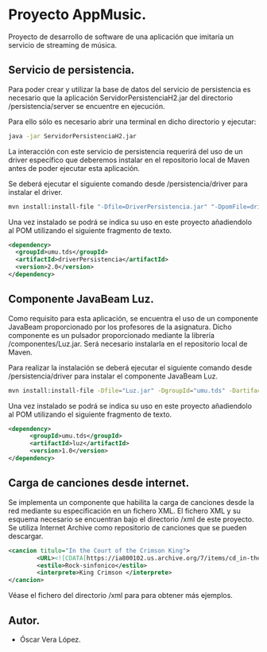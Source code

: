 # Proyecto AppMusic.

Proyecto de desarrollo de software de una aplicación que imitaría un servicio de 
streaming de música.

## Servicio de persistencia.

Para poder crear y utilizar la base de datos del servicio de persistencia es 
necesario que la aplicación ServidorPersistenciaH2.jar del directorio 
/persistencia/server se encuentre en ejecución.

Para ello sólo es necesario abrir una terminal en dicho directorio y ejecutar:

```bash
java -jar ServidorPersistenciaH2.jar
```

La interacción con este servicio de persistencia requerirá del uso de un driver
específico que deberemos instalar en el repositorio local de Maven antes de 
poder ejecutar esta aplicación.

Se deberá ejecutar el siguiente comando desde /persistencia/driver para instalar 
el driver.

```bash
mvn install:install‐file "-Dfile=DriverPersistencia.jar" "-DpomFile=driverPersistencia‐2.0.pom"
```

Una vez instalado se podrá se indica su uso en este proyecto añadiendolo al POM
utilizando el siguiente fragmento de texto.

```xml
<dependency>
  <groupId>umu.tds</groupId>
  <artifactId>driverPersistencia</artifactId>
  <version>2.0</version>
</dependency>
```

## Componente JavaBeam Luz.

Como requisito para esta aplicación, se encuentra el uso de un componente 
JavaBeam proporcionado por los profesores de la asignatura. Dicho componente
es un pulsador proporcionado mediante la librería /componentes/Luz.jar. Será 
necesario instalarla en el repositorio local de Maven.

Para realizar la instalación se deberá ejecutar el siguiente comando 
desde /persistencia/driver para instalar el componente JavaBeam Luz.

```bash
mvn install:install-file -Dfile="Luz.jar" -DgroupId="umu.tds" -DartifactId="luz" -Dversion="1.0" -Dpackaging="jar" -DgeneratePom=true
```

Una vez instalado se podrá se indica su uso en este proyecto añadiendolo al POM
utilizando el siguiente fragmento de texto.

```xml
<dependency>
	  <groupId>umu.tds</groupId>
	  <artifactId>luz</artifactId>
	  <version>1.0</version>
</dependency>
```

## Carga de canciones desde internet.

Se implementa un componente que habilita la carga de canciones desde la red
mediante su especificación en un fichero XML. El fichero XML y su esquema
necesario se encuentran bajo el directorio /xml de este proyecto. Se utiliza
Internet Archive como repositorio de canciones que se pueden descargar.

```xml
<cancion titulo="In the Court of the Crimson King">
		<URL><![CDATA[https://ia800102.us.archive.org/7/items/cd_in-the-court-of-the-crimson-king_king-crimson/disc1/05.%20King%20Crimson%20-%20The%20Court%20of%20the%20Crimson%20King%20%28including%20The%20Return%20of%20the%20Fire%20Witch%20and%20The%20Dance%20of%20the%20Puppets%29_sample.mp3]]></URL>
		<estilo>Rock-sinfonico</estilo>
		<interprete>King Crimson </interprete>
</cancion>
```
Véase el fichero del directorio /xml para para obtener más ejemplos.

## Autor.

* Óscar Vera López.